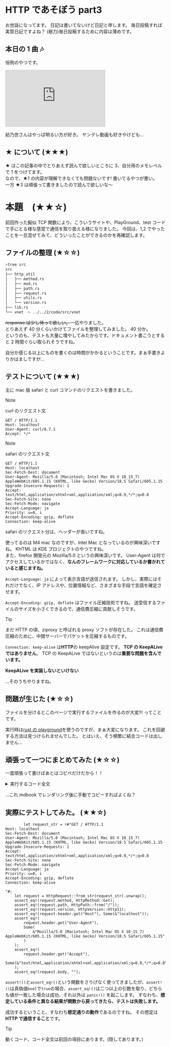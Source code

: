 # HTTP であそぼう part3

お世話になってます。 日記は書いてないけど日記と申します。
毎日投稿すれば実質日記ですよね？ (極力)毎日投稿するために内容は薄めです。

## 本日の 1 曲 🎶

恒例のやつです。

<iframe width="312" height="176" src="https://ext.nicovideo.jp/thumb/sm44052214" scrolling="no" style="border:solid 1px #ccc;" frameborder="0"><a href="https://www.nicovideo.jp/watch/sm44052214">ラ・ラ・ラ・ジャーニー！／紡乃世詞音's</a></iframe>

紡乃世さんはやっぱ明るい方が好き。 ヤンデレ動画も好きやけども...

## ★ について (★★★)

★ はこの記事の中でとりあえず読んで欲しいところに 3、自分用のメモレベルで 1 をつけてます。  
なので、★1 の内容が理解できなくても問題ないです! 書いてるやつが悪い。  
一方 ★3 は頑張って書きましたので読んで欲しいな〜

# 本題　(★★☆)

前回作った擬似 TCP 関数により、こういうサイトや、PlayGround、test コードで手にとる様な感覚で通信を取り扱える様になりました。
今回は、1,2 でやったことを一旦混ぜてみて、どういったことができるのかを再確認します。

## ファイルの整理 (★☆☆)

```bash
>tree src
src
├── http_util
│   ├── method.rs
│   ├── mod.rs
│   ├── path.rs
│   ├── request.rs
│   ├── utils.rs
│   └── version.rs
├── lib.rs
└── vnet -> ../../2/code/src/vnet
```

~~response は少し待って欲しい。~~一応やりました。  
とりあえず 40 分くらいかけてファイルを整理してみました。 40 分か。  
というのも、テストも大量に増やしてみたからです。ドキュメント書こうとすると 2 時間ぐらい取られそうですね。

自分か感じる以上にものを書くのは時間がかかるということです。まぁ手書きよりかはましですが...

## テストについて (★★★)

主に mac 版 safari と curl コマンドのリクエストを書きました。

> [!NOTE]
> curl のリクエスト文
>
> ```
> GET / HTTP/1.1
> Host: localhost
> User-Agent: curl/8.7.1
> Accept: */*
> ```

> [!NOTE]
> safari のリクエスト文
>
> ```
> GET / HTTP/1.1
> Host: localhost
> Sec-Fetch-Dest: document
> User-Agent: Mozilla/5.0 (Macintosh; Intel Mac OS X 10_15_7) AppleWebKit/605.1.15 (KHTML, like Gecko) Version/18.5 Safari/605.1.15
> Upgrade-Insecure-Requests: 1
> Accept: text/html,application/xhtml+xml,application/xml;q=0.9,*/*;q=0.8
> Sec-Fetch-Site: none
> Sec-Fetch-Mode: navigate
> Accept-Language: ja
> Priority: u=0, i
> Accept-Encoding: gzip, deflate
> Connection: keep-alive
> ```

safari のリクエスト分は、ヘッダーが長いですね。

使ってるのは M4 mac なのですが、Intel Mac となっているのが興味深いですね。 KHTML は KDE プロジェクトのやつですね。  
また、firefox 開発元の Mozilla/5.0 というの興味深いです。 User-Agent は何でアクセスしているかではなく、**なんのフレームワークに対応しているか書かれていると感じますね。**

`Accept-Language: ja` によって表示言語が送信されます。 しかし、実際にはそれだけでなく、IP アドレスや、位置情報など、さまざまな手段で言語を確定させます。

`Accept-Encoding: gzip, deflate` はファイル圧縮技術ですね。 送受信するファイルのサイズを小さくできるので、通信費圧縮に貢献しそうです。

> [!TIP]
> まだ HTTP の頃、ziproxy と呼ばれる proxy ソフトが存在した。 これは通信費圧縮のために、中間サーバーでパケットを圧縮するものです。

`Connection: keep-alive` は**HTTP**の keepAlive 設定です。 **TCP の KeepALive ではありません**。 TCP の KeepALive ではないというのは**重要な問題を含んでいます。**

**KeepALive を実装しないといけない**

...そのうちやりますね。

## 問題が生じた (★☆☆)

ファイルを分けるとこのページで実行するファイルを作るのが大変!!!
ってことです。

実行時は[rust の playground](https://play.rust-lang.org/)を使うのですが、まぁ大変になります。
これを回避する方法は見つけられませんでした。 とはいえ、そう頻繁に結合コードは出しません...

## 頑張って一つにまとめてみた (★☆☆)

一度頑張って書けばあとはコピペだけだから！！

<details><summary> 実行するコード全文 </summary>

```rust
# use std::{
#     collections::{VecDeque,HashMap},
#     io::{Read, Result, Write},
#     net::{SocketAddr, ToSocketAddrs},
#     thread,fmt
# };

#
// method
{{#include ./../code/src/http_util/method/mod.rs:6:}}
// path
{{#include ./../code/src/http_util/path/mod.rs:6:}}
// version
{{#include ./../code/src/http_util/version/mod.rs:6:}}
// utils
{{#include ./../code/src/http_util/utils/mod.rs:3:}}
// request
{{#include ./../code/src/http_util/request/mod.rs:3:}}
// vnet
{{#include ./../code/src/vnet/mod.rs:8:}}

fn main() {
        let request_str = r#"GET / HTTP/1.1
Host: localhost
Sec-Fetch-Dest: document
User-Agent: Mozilla/5.0 (Macintosh; Intel Mac OS X 10_15_7) AppleWebKit/605.1.15 (KHTML, like Gecko) Version/18.5 Safari/605.1.15
Upgrade-Insecure-Requests: 1
Accept: text/html,application/xhtml+xml,application/xml;q=0.9,*/*;q=0.8
Sec-Fetch-Site: none
Sec-Fetch-Mode: navigate
Accept-Language: ja
Priority: u=0, i
Accept-Encoding: gzip, deflate
Connection: keep-alive

"#;
    let request = HttpRequest::from_str(request_str).unwrap();
    assert_eq!(request.method, HttpMethod::Get);
    assert_eq!(request.path, HttpPath::from("/"));
    assert_eq!(request.version, HttpVersion::Http11);
    assert_eq!(request.header.get("Host"), Some(&"localhost"));
    assert_eq!(
        request.header.get("User-Agent"),
        Some(
            &"Mozilla/5.0 (Macintosh; Intel Mac OS X 10_15_7) AppleWebKit/605.1.15 (KHTML, like Gecko) Version/18.5 Safari/605.1.15"
        )
    );
    assert_eq!(
        request.header.get("Accept"),
        Some(&"text/html,application/xhtml+xml,application/xml;q=0.9,*/*;q=0.8")
    );
    assert_eq!(request.body, "");
}
```

</details>

...これ mdbook でレンダリング後に手動でコピーすればよくね？

## 実際にテストしてみた。 (★★☆)

```rust, ignore
        let request_str = r#"GET / HTTP/1.1
Host: localhost
Sec-Fetch-Dest: document
User-Agent: Mozilla/5.0 (Macintosh; Intel Mac OS X 10_15_7) AppleWebKit/605.1.15 (KHTML, like Gecko) Version/18.5 Safari/605.1.15
Upgrade-Insecure-Requests: 1
Accept: text/html,application/xhtml+xml,application/xml;q=0.9,*/*;q=0.8
Sec-Fetch-Site: none
Sec-Fetch-Mode: navigate
Accept-Language: ja
Priority: u=0, i
Accept-Encoding: gzip, deflate
Connection: keep-alive

"#;
    let request = HttpRequest::from_str(request_str).unwrap();
    assert_eq!(request.method, HttpMethod::Get);
    assert_eq!(request.path, HttpPath::from("/"));
    assert_eq!(request.version, HttpVersion::Http11);
    assert_eq!(request.header.get("Host"), Some(&"localhost"));
    assert_eq!(
        request.header.get("User-Agent"),
        Some(
            &"Mozilla/5.0 (Macintosh; Intel Mac OS X 10_15_7) AppleWebKit/605.1.15 (KHTML, like Gecko) Version/18.5 Safari/605.1.15"
        )
    );
    assert_eq!(
        request.header.get("Accept"),
        Some(&"text/html,application/xhtml+xml,application/xml;q=0.9,*/*;q=0.8")
    );
    assert_eq!(request.body, "");
```

`assert!()`と`assert_eq!()`という関数をさりげなく使ってきましたが、`assert!()`は真偽値`bool`で`true`の場合、`assert_eq!()`は二つ以上の引数を取り、どちらも値が一致した場合は成功、それ以外は `panic!()` を起こします。
すなわち、**想定している条件と異なる結果が関数から戻ってきたら、テストは失敗します。**

成功するということ、すなわち**想定通りの動作**であるのですね。 その想定は**HTTP で通信すること**です。

> [!TIP]
> 動くコード、コード全文は前回の項目にあります。(隠してあります。)

##
